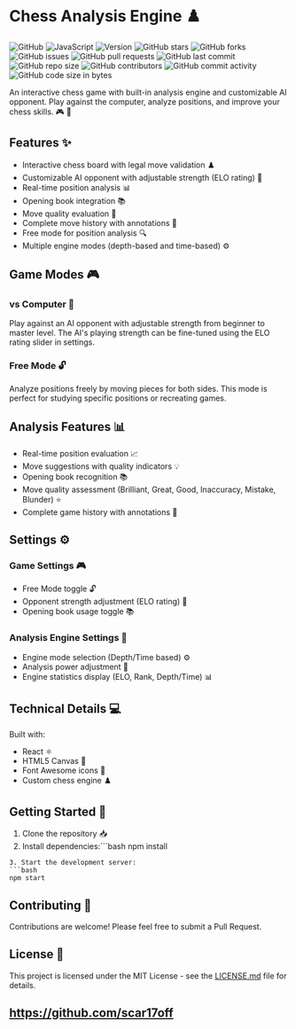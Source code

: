 # Chess Analysis Engine ♟️

![GitHub](https://img.shields.io/github/license/scar17off/chess-analysis-engine)
![JavaScript](https://img.shields.io/badge/language-JavaScript-yellow)
![Version](https://img.shields.io/badge/version-1.0-blue)
![GitHub stars](https://img.shields.io/github/stars/scar17off/chess-analysis-engine?style=social)
![GitHub forks](https://img.shields.io/github/forks/scar17off/chess-analysis-engine?style=social)
![GitHub issues](https://img.shields.io/github/issues/scar17off/chess-analysis-engine)
![GitHub pull requests](https://img.shields.io/github/issues-pr/scar17off/chess-analysis-engine)
![GitHub last commit](https://img.shields.io/github/last-commit/scar17off/chess-analysis-engine)
![GitHub repo size](https://img.shields.io/github/repo-size/scar17off/chess-analysis-engine)
![GitHub contributors](https://img.shields.io/github/contributors/scar17off/chess-analysis-engine)
![GitHub commit activity](https://img.shields.io/github/commit-activity/m/scar17off/chess-analysis-engine)
![GitHub code size in bytes](https://img.shields.io/github/languages/code-size/scar17off/chess-analysis-engine)

An interactive chess game with built-in analysis engine and customizable AI opponent. Play against the computer, analyze positions, and improve your chess skills. 🎮 🤖

## Features ✨

- Interactive chess board with legal move validation ♟️
- Customizable AI opponent with adjustable strength (ELO rating) 🤖
- Real-time position analysis 📊
- Opening book integration 📚
- Move quality evaluation 🎯
- Complete move history with annotations 📝
- Free mode for position analysis 🔍
- Multiple engine modes (depth-based and time-based) ⚙️

## Game Modes 🎮

### vs Computer 🤖
Play against an AI opponent with adjustable strength from beginner to master level. The AI's playing strength can be fine-tuned using the ELO rating slider in settings.

### Free Mode 🔓
Analyze positions freely by moving pieces for both sides. This mode is perfect for studying specific positions or recreating games.

## Analysis Features 📊

- Real-time position evaluation 📈
- Move suggestions with quality indicators 💡
- Opening book recognition 📚
- Move quality assessment (Brilliant, Great, Good, Inaccuracy, Mistake, Blunder) ⭐
- Complete game history with annotations 📝

## Settings ⚙️

### Game Settings 🎮
- Free Mode toggle 🔓
- Opponent strength adjustment (ELO rating) 💪
- Opening book usage toggle 📚

### Analysis Engine Settings 🔧
- Engine mode selection (Depth/Time based) ⚙️
- Analysis power adjustment 🔋
- Engine statistics display (ELO, Rank, Depth/Time) 📊

## Technical Details 💻

Built with:
- React ⚛️
- HTML5 Canvas 🎨
- Font Awesome icons 🎯
- Custom chess engine ♟️

## Getting Started 🚀

1. Clone the repository 📥
2. Install dependencies:```bash
npm install
```
3. Start the development server:
```bash
npm start
```

## Contributing 🤝

Contributions are welcome! Please feel free to submit a Pull Request.

## License 📄

This project is licensed under the MIT License - see the [LICENSE.md](LICENSE.md) file for details.


## https://github.com/scar17off